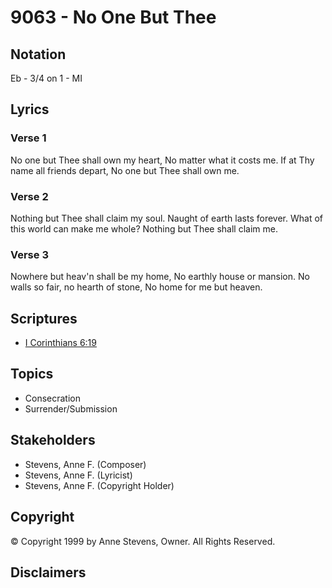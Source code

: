 # 9063 - No One But Thee

## Notation

Eb - 3/4 on 1 - MI

## Lyrics

### Verse 1

No one but Thee shall own  my heart, No matter what it costs me. If at Thy name all friends depart, No one but Thee shall own me.

### Verse 2

Nothing but Thee shall claim my soul. Naught of earth lasts forever. What of this world can make me whole? Nothing but Thee shall claim me.

### Verse 3

Nowhere but heav'n shall be my home, No earthly house or mansion. No walls so fair, no hearth of stone, No home for me but heaven.


## Scriptures

- [I Corinthians 6:19](https://www.biblegateway.com/passage/?search=I%20Corinthians%206%3A19)

## Topics

- Consecration
- Surrender/Submission

## Stakeholders

- Stevens, Anne F. (Composer)
- Stevens, Anne F. (Lyricist)
- Stevens, Anne F. (Copyright Holder)

## Copyright

© Copyright 1999 by Anne Stevens, Owner. All Rights Reserved.


## Disclaimers


